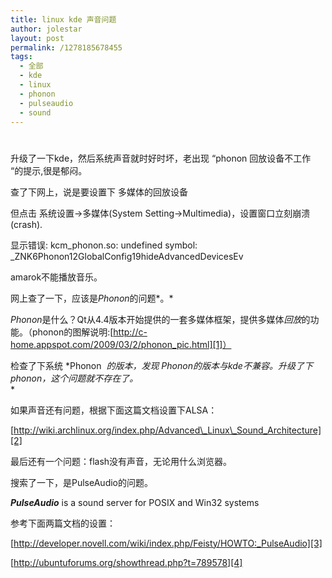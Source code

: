 ```yaml
---
title: linux kde 声音问题
author: jolestar
layout: post
permalink: /1278185678455
tags:
  - 全部
  - kde
  - linux
  - phonon
  - pulseaudio
  - sound
---
```

# 

升级了一下kde，然后系统声音就时好时坏，老出现 “phonon 回放设备不工作 “的提示,很是郁闷。

查了下网上，说是要设置下 多媒体的回放设备

但点击 系统设置->多媒体(System Setting->Multimedia)，设置窗口立刻崩溃(crash).

显示错误: kcm\_phonon.so: undefined symbol: \_ZNK6Phonon12GlobalConfig19hideAdvancedDevicesEv

amarok不能播放音乐。

网上查了一下，应该是*Phonon*的问题*。*

*Phonon*是什么？Qt从4.4版本开始提供的一套多媒体框架，提供多媒体*回放*的功能。（phonon的图解说明:[http://c-home.appspot.com/2009/03/2/phonon_pic.html][1]）

 [1]: http://c-home.appspot.com/2009/03/2/phonon_pic.html "http://c-home.appspot.com/2009/03/2/phonon_pic.html"

检查了下系统 *Phonon  *的版本，发现 Phonon的版本与kde不兼容。升级了下phonon，这个问题就不存在了。*  
*

如果声音还有问题，根据下面这篇文档设置下ALSA：

[http://wiki.archlinux.org/index.php/Advanced\_Linux\_Sound_Architecture][2]

 [2]: http://wiki.archlinux.org/index.php/Advanced_Linux_Sound_Architecture "http://wiki.archlinux.org/index.php/Advanced_Linux_Sound_Architecture"

最后还有一个问题：flash没有声音，无论用什么浏览器。

搜索了一下，是PulseAudio的问题。

***PulseAudio*** is a sound server for POSIX and Win32 systems

参考下面两篇文档的设置：

[http://developer.novell.com/wiki/index.php/Feisty/HOWTO:_PulseAudio][3]

 [3]: http://developer.novell.com/wiki/index.php/Feisty/HOWTO:_PulseAudio "http://developer.novell.com/wiki/index.php/Feisty/HOWTO:_PulseAudio"

[http://ubuntuforums.org/showthread.php?t=789578][4]

 [4]: http://ubuntuforums.org/showthread.php?t=789578 "http://ubuntuforums.org/showthread.php?t=789578"
